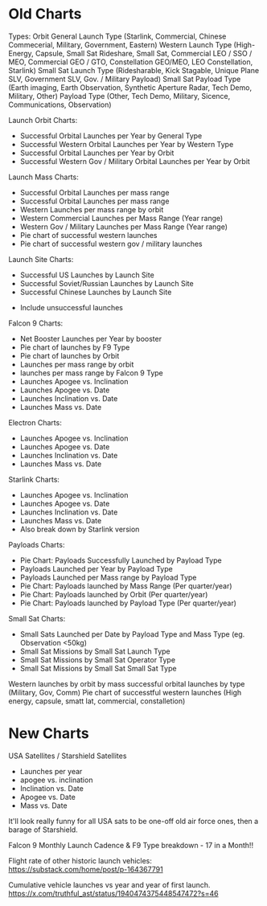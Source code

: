 # Old Charts

Types:
Orbit
General Launch Type (Starlink, Commercial, Chinese Commecerial, Military, Government, Eastern)
Western Launch Type (High-Energy, Capsule, Small Sat Rideshare, Small Sat, Commercial LEO / SSO / MEO, Commercial GEO / GTO, Constellation GEO/MEO, LEO Constellation, Starlink)
Small Sat Launch Type (Ridesharable, Kick Stagable, Unique Plane SLV, Government SLV, Gov. / Military Payload)
Small Sat Payload Type (Earth imaging, Earth Observation, Synthetic Aperture Radar, Tech Demo, Military, Other)
Payload Type (Other, Tech Demo, Military, Sicence, Communications, Observation)

Launch Orbit Charts:
- Successful Orbital Launches per Year by General Type
- Successful Western Orbital Launches per Year by Western Type
- Successful Orbital Launches per Year by Orbit
- Successful Western Gov / Military Orbital Launches per Year by Orbit

Launch Mass Charts:
- Successful Orbital Launches per mass range
- Successful Orbital Launches per mass range
- Western Launches per mass range by orbit
- Western Commercial Launches per Mass Range (Year range)
- Western Gov / Military Launches per Mass Range (Year range)
- Pie chart of successful western launches
- Pie chart of successful western gov / military launches

Launch Site Charts:
- Successful US Launches by Launch Site
- Successful Soviet/Russian Launches by Launch Site
- Successful Chinese Launches by Launch Site
+ Include unsuccessful launches

Falcon 9 Charts:
- Net Booster Launches per Year by booster
- Pie chart of launches by F9 Type
- Pie chart of launches by Orbit
- Launches per mass range by orbit
- launches per mass range by Falcon 9 Type
- Launches Apogee vs. Inclination
- Launches Apogee vs. Date
- Launches Inclination vs. Date
- Launches Mass vs. Date

Electron Charts:
- Launches Apogee vs. Inclination
- Launches Apogee vs. Date
- Launches Inclination vs. Date
- Launches Mass vs. Date

Starlink Charts:
- Launches Apogee vs. Inclination
- Launches Apogee vs. Date
- Launches Inclination vs. Date
- Launches Mass vs. Date
- Also break down by Starlink version

Payloads Charts:
- Pie Chart: Payloads Successfully Launched by Payload Type
- Payloads Launched per Year by Payload Type
- Payloads Launched per Mass range by Payload Type
- Pie Chart: Payloads launched by Mass Range (Per quarter/year)
- Pie Chart: Payloads launched by Orbit (Per quarter/year)
- Pie Chart: Payloads launched by Payload Type (Per quarter/year)

Small Sat Charts:
- Small Sats Launched per Date by Payload Type and Mass Type (eg. Observation <50kg)
- Small Sat Missions by Small Sat Launch Type
- Small Sat Missions by Small Sat Operator Type
- Small Sat Missions by Small Sat Small Sat Type

Western launches by orbit by mass
successful orbital launches by type (Military, Gov, Comm)
Pie chart of successtful western launches (High energy, capsule, smatt lat, commercial, constalletion)

# New Charts
USA Satellites / Starshield Satellites
- Launches per year
- apogee vs. inclination
- Inclination vs. Date
- Apogee vs. Date
- Mass vs. Date

It'll look really funny for all USA sats to be one-off old air force ones, then a barage of Starshield.

Falcon 9 Monthly Launch Cadence & F9 Type breakdown - 17 in a Month!!

Flight rate of other historic launch vehicles:
https://substack.com/home/post/p-164367791

Cumulative vehicle launches vs year and year of first launch.
https://x.com/truthful_ast/status/1940474375448547472?s=46

